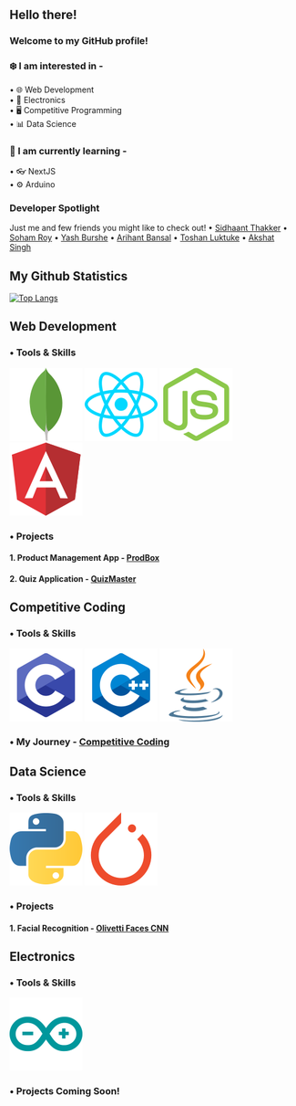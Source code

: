 ## Hello there!

### Welcome to my GitHub profile!

### ❄️ I am interested in - 
• 🌐 Web Development <br>
• 🤖 Electronics <br>
• 🖥️ Competitive Programming <br>
• 📊 Data Science <br>

### 🌱 I am currently learning -
• 👓 NextJS <br>
• ⚙️ Arduino <br>



### Developer Spotlight 
Just me and few friends you might like to check out!
• <a href="https://www.sidhaantthakker.com" target="_blank">Sidhaant Thakker</a>
• <a href="https://sohamroy.ml/" target="_blank">Soham Roy</a>
• <a href="https://yashburshe.com/" target="_blank">Yash Burshe</a>
• <a href="https://arihantbansal.github.io/" target="_blank">Arihant Bansal</a>
• <a href="https://toshanluktuke.com/" target="_blank">Toshan Luktuke</a>
• <a href="https://www.singhakshat.com/blog/" target="_blank">Akshat Singh</a>


## My Github Statistics
[![Top Langs](https://github-readme-stats.vercel.app/api/top-langs/?username=SidhaantThakker&layout=compact&theme=radical&custom_title=Languages&card_width=800)](https://github.com/anuraghazra/github-readme-stats)

## Web Development
### • Tools & Skills
![](/images/mongodb-icon.svg)
![](/images/reactjs-icon.svg)
![](/images/nodejs-icon.svg)
![](/images/angular-icon.svg)

### • Projects
#### 1. Product Management App - <a href= "https://protected-dawn-04416.herokuapp.com">ProdBox</a>
#### 2. Quiz Application - <a href="https://sidhaantthakker.com/QuizProject/index.html">QuizMaster</a>

## Competitive Coding
### • Tools & Skills
![](/images/c-icon.svg)
![](/images/cpp-icon.svg)
![](/images/java-icon.svg)

### • My Journey - <a href="https://github.com/SidhaantThakker/CompetitiveProgramming">Competitive Coding</a>

## Data Science
### • Tools & Skills
![](/images/python-icon.svg)
![](/images/pytorch-icon.svg)

### • Projects
#### 1. Facial Recognition - <a href="https://jovian.ai/f20201047/my-course-project/v/85">Olivetti Faces CNN</a>

## Electronics
### • Tools & Skills
![](/images/arduino-icon.svg)

### • Projects Coming Soon!



